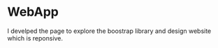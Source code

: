 # WebApp
I develped the page to explore the boostrap library and design website which is reponsive.
